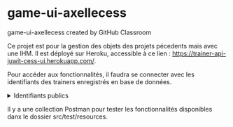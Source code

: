 # game-ui-axellecess
game-ui-axellecess created by GitHub Classroom

Ce projet est pour la gestion des objets des projets pécedents mais avec une IHM.
Il est déployé sur Heroku, accessible à ce lien : https://trainer-api-juwit-cess-ui.herokuapp.com/.

Pour accéder aux fonctionnalités, il faudra se connecter avec les identifiants des trainers enregistrés en base de données.
<details>
  <summary>Identifiants publics</summary>
  
  Ash
  ```javascript
  userName = Ash
  password = ash_password
  ```
  
  Misty
  ```javascript
  userName = Misty
  password = misty_password
  ```
  
</details>

Il y a une collection Postman pour tester les fonctionnalités disponibles danx le dossier src/test/resources.
